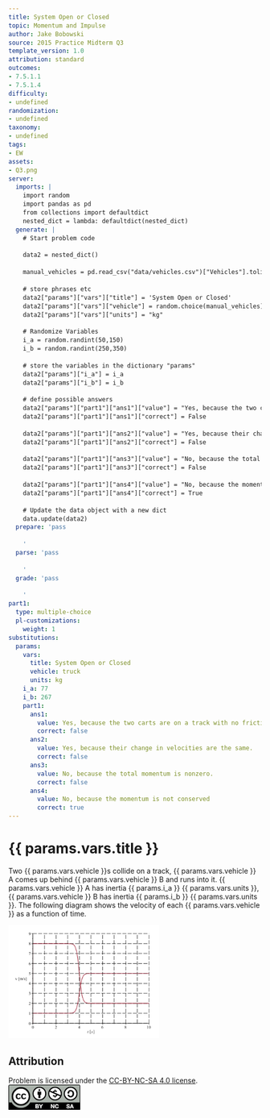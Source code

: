 ```yaml
---
title: System Open or Closed
topic: Momentum and Impulse
author: Jake Bobowski
source: 2015 Practice Midterm Q3
template_version: 1.0
attribution: standard
outcomes:
- 7.5.1.1
- 7.5.1.4
difficulty:
- undefined
randomization:
- undefined
taxonomy:
- undefined
tags:
- EW
assets:
- Q3.png
server:
  imports: |
    import random
    import pandas as pd
    from collections import defaultdict
    nested_dict = lambda: defaultdict(nested_dict)
  generate: |
    # Start problem code

    data2 = nested_dict()

    manual_vehicles = pd.read_csv("data/vehicles.csv")["Vehicles"].tolist()

    # store phrases etc
    data2["params"]["vars"]["title"] = 'System Open or Closed'
    data2["params"]["vars"]["vehicle"] = random.choice(manual_vehicles)
    data2["params"]["vars"]["units"] = "kg"

    # Randomize Variables
    i_a = random.randint(50,150)
    i_b = random.randint(250,350)

    # store the variables in the dictionary "params"
    data2["params"]["i_a"] = i_a
    data2["params"]["i_b"] = i_b

    # define possible answers
    data2["params"]["part1"]["ans1"]["value"] = "Yes, because the two carts are on a track with no friction."
    data2["params"]["part1"]["ans1"]["correct"] = False

    data2["params"]["part1"]["ans2"]["value"] = "Yes, because their change in velocities are the same."
    data2["params"]["part1"]["ans2"]["correct"] = False

    data2["params"]["part1"]["ans3"]["value"] = "No, because the total momentum is nonzero."
    data2["params"]["part1"]["ans3"]["correct"] = False

    data2["params"]["part1"]["ans4"]["value"] = "No, because the momentum is not conserved"
    data2["params"]["part1"]["ans4"]["correct"] = True

    # Update the data object with a new dict
    data.update(data2)
  prepare: 'pass

    '
  parse: 'pass

    '
  grade: 'pass

    '
part1:
  type: multiple-choice
  pl-customizations:
    weight: 1
substitutions:
  params:
    vars:
      title: System Open or Closed
      vehicle: truck
      units: kg
    i_a: 77
    i_b: 267
    part1:
      ans1:
        value: Yes, because the two carts are on a track with no friction.
        correct: false
      ans2:
        value: Yes, because their change in velocities are the same.
        correct: false
      ans3:
        value: No, because the total momentum is nonzero.
        correct: false
      ans4:
        value: No, because the momentum is not conserved
        correct: true
---
```

# {{ params.vars.title }}
Two {{ params.vars.vehicle }}s collide on a track, {{ params.vars.vehicle }}  A comes up behind {{ params.vars.vehicle }}  B and runs into it.
{{ params.vars.vehicle }} A has inertia {{ params.i_a }} {{ params.vars.units }}, {{ params.vars.vehicle }} B has inertia {{ params.i_b }} {{ params.vars.units }}.
The following diagram shows the velocity of each {{ params.vars.vehicle }} as a function of time.

<img src="Q3.png" alt="A velocity versus time graph where {{ params.vars.vehicle }} A has an initial velocity of 8 meters per second and {{ params.vars.vehicle }} B has an initial velocity of 1 meter per second. The two {{ params.vars.vehicle }}s collide at around 4 seconds. The velocity of {{ params.vars.vehicle }} A decreases to 2 meters per second and the velocity of {{ params.vars.vehicle }} B increases to 5 meters per second." width=300>

## Attribution

Problem is licensed under the [CC-BY-NC-SA 4.0 license](https://creativecommons.org/licenses/by-nc-sa/4.0/).<br> ![The Creative Commons 4.0 license requiring attribution-BY, non-commercial-NC, and share-alike-SA license.](https://raw.githubusercontent.com/firasm/bits/master/by-nc-sa.png)